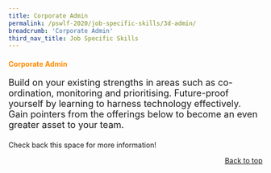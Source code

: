 ```yaml
---
title: Corporate Admin
permalink: /pswlf-2020/job-specific-skills/3d-admin/
breadcrumb: 'Corporate Admin'
third_nav_title: Job Specific Skills
---
```


#### <font color="darkorange"><b>Corporate Admin</b></font><a name="corpadmin"></a>
<font size="4">Build on your existing strengths in areas such as co-ordination, monitoring and prioritising. Future-proof yourself by learning to harness technology effectively. Gain pointers from the offerings below to become an even greater asset to your team.<br><br></font>
Check back this space for more information!
<br>
<div style="text-align: right"><a href="#top">Back to top</a></div>

